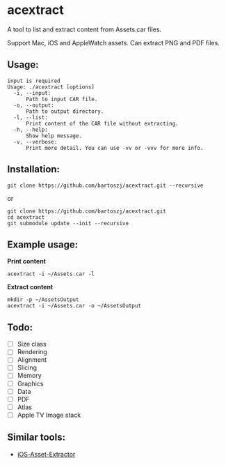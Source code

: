 acextract
=========

A tool to list and extract content from Assets.car files.

Support Mac, iOS and AppleWatch assets. Can extract PNG and PDF files.

## Usage:
    input is required
    Usage: ./acextract [options]
      -i, --input:  
          Path to input CAR file.
      -o, --output:
          Path to output directory.
      -l, --list:
          Print content of the CAR file without extracting.
      -h, --help:
          Show help message.
      -v, --verbose:
          Print more detail. You can use -vv or -vvv for more info.

## Installation:

    git clone https://github.com/bartoszj/acextract.git --recursive

or

    git clone https://github.com/bartoszj/acextract.git
    cd acextract
    git submodule update --init --recursive

## Example usage:

**Print content**

    acextract -i ~/Assets.car -l

**Extract content**

    mkdir -p ~/AssetsOutput
    acextract -i ~/Assets.car -o ~/AssetsOutput

## Todo:
- [ ] Size class
- [ ] Rendering
- [ ] Alignment
- [ ] Slicing
- [ ] Memory
- [ ] Graphics
- [ ] Data
- [ ] PDF
- [ ] Atlas
- [ ] Apple TV Image stack

## Similar tools:
- [iOS-Asset-Extractor](https://github.com/Marxon13/iOS-Asset-Extractor)

